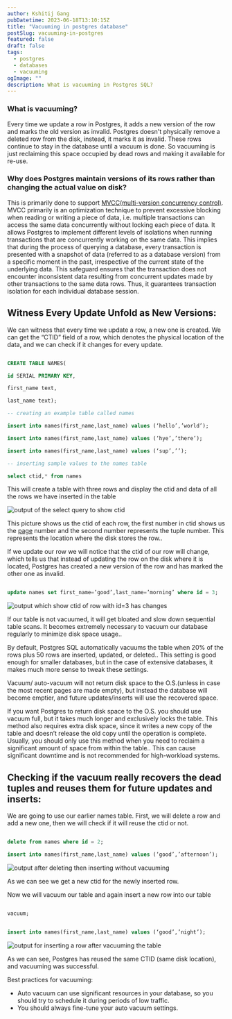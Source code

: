 ```yaml
---
author: Kshitij Gang
pubDatetime: 2023-06-18T13:10:15Z
title: "Vacuuming in postgres database"
postSlug: vacuuming-in-postgres
featured: false
draft: false
tags:
  - postgres
  - databases
  - vacuuming
ogImage: ""
description: What is vacuuming in Postgres SQL?
---
```




### What is vacuuming?

Every time we update a row in Postgres, it adds a new version of the row and marks the old version as invalid. Postgres doesn't physically remove a deleted row from the disk, instead, it marks it as invalid. These rows continue to stay in the database until a vacuum is done. So vacuuming is just reclaiming this space occupied by dead rows and making it available for re-use.

### Why does Postgres maintain versions of its rows rather than changing the actual value on disk?

This is primarily done to support [MVCC(multi-version concurrency control)](<https://www.theserverside.com/blog/Coffee-Talk-Java-News-Stories-and-Opinions/What-is-MVCC-How-does-Multiversion-Concurrencty-Control-work#:~:text=Multiversion%20concurrency%20control%20(MVCC)%20is,don’t%20block%20each%20other.>). MVCC primarily is an optimization technique to prevent excessive blocking when reading or writing a piece of data, i.e. multiple transactions can access the same data concurrently without locking each piece of data. It allows Postgres to implement different levels of isolations when running transactions that are concurrently working on the same data. This implies that during the process of querying a database, every transaction is presented with a snapshot of data (referred to as a database version) from a specific moment in the past, irrespective of the current state of the underlying data. This safeguard ensures that the transaction does not encounter inconsistent data resulting from concurrent updates made by other transactions to the same data rows. Thus, it guarantees transaction isolation for each individual database session.

## Witness Every Update Unfold as New Versions:

We can witness that every time we update a row, a new one is created. We can get the “CTID” field of a row, which denotes the physical location of the data, and we can check if it changes for every update.

```sql

CREATE TABLE NAMES(

id SERIAL PRIMARY KEY,

first_name text,

last_name text);

-- creating an example table called names

insert into names(first_name,last_name) values (‘hello’,’world’);

insert into names(first_name,last_name) values (‘hye’,’there’);

insert into names(first_name,last_name) values (‘sup’,’’);

-- inserting sample values to the names table

select ctid,* from names

```

This will create a table with three rows and display the ctid and data of all the rows we have inserted in the table

![output of the select query to show ctid](/assets/vacuuming-in-postgres/names_rows_sql.png)

This picture shows us the ctid of each row, the first number in ctid shows us the [page](https://learn.microsoft.com/en-us/sql/relational-databases/pages-and-extents-architecture-guide?view=sql-server-ver16) number and the second number represents the tuple number. This represents the location where the disk stores the row..

If we update our row we will notice that the ctid of our row will change, which tells us that instead of updating the row on the disk where it is located, Postgres has created a new version of the row and has marked the other one as invalid.

```sql

update names set first_name=’good’,last_name=’morning’ where id = 3;

```

![output which show ctid of row with id=3 has changes](/assets/vacuuming-in-postgres/update_names_rows_sql.png)

If our table is not vacuumed, it will get bloated and slow down sequential table scans. It becomes extremely necessary to vacuum our database regularly to minimize disk space usage..

By default, Postgres SQL automatically vacuums the table when 20% of the rows plus 50 rows are inserted, updated, or deleted.. This setting is good enough for smaller databases, but in the case of extensive databases, it makes much more sense to tweak these settings.

Vacuum/ auto-vacuum will not return disk space to the O.S.(unless in case the most recent pages are made empty), but instead the database will become emptier, and future updates/inserts will use the recovered space.

If you want Postgres to return disk space to the O.S. you should use vacuum full, but it takes much longer and exclusively locks the table. This method also requires extra disk space, since it writes a new copy of the table and doesn’t release the old copy until the operation is complete. Usually, you should only use this method when you need to reclaim a significant amount of space from within the table.. This can cause significant downtime and is not recommended for high-workload systems.

## Checking if the vacuum really recovers the dead tuples and reuses them for future updates and inserts:

We are going to use our earlier names table. First, we will delete a row and add a new one, then we will check if it will reuse the ctid or not.

```sql

delete from names where id = 2;

insert into names(first_name,last_name) values (‘good’,’afternoon’);

```

![output after deleting then inserting without vacuuming](/assets/vacuuming-in-postgres/insert_after_delete_no_vaccum.png)

As we can see we get a new ctid for the newly inserted row.

Now we will vacuum our table and again insert a new row into our table

```sql

vacuum;

```

```sql

insert into names(first_name,last_name) values (‘good’,’night’);

```

![output for inserting a row after vacuuming the table](/assets/vacuuming-in-postgres/insert_after_vacuum.png)

As we can see, Postgres has reused the same CTID (same disk location), and vacuuming was successful.

Best practices for vacuuming:

- Auto vacuum can use significant resources in your database, so you should try to schedule it during periods of low traffic.
- You should always fine-tune your auto vacuum settings.
